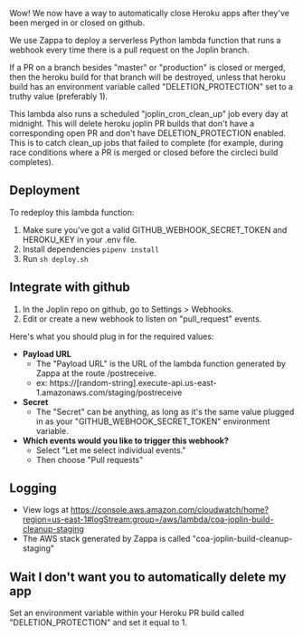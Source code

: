 Wow! We now have a way to automatically close Heroku apps after they've been merged in or closed on github.

We use Zappa to deploy a serverless Python lambda function that runs a webhook every time there is a pull request on the Joplin branch.

If a PR on a branch besides "master" or "production" is closed or merged, then the heroku build for that branch will be destroyed, unless that heroku build has an environment variable called "DELETION_PROTECTION" set to a truthy value (preferably 1).

This lambda also runs a scheduled "joplin_cron_clean_up" job every day at midnight. This will delete heroku joplin PR builds that don't have a corresponding open PR and don't have DELETION_PROTECTION enabled. This is to catch clean_up jobs that failed to complete (for example, during race conditions where a PR is merged or closed before the circleci build completes).

## Deployment

To redeploy this lambda function:
1. Make sure you've got a valid GITHUB_WEBHOOK_SECRET_TOKEN and HEROKU_KEY in your .env file.
2. Install dependencies `pipenv install`
3. Run `sh deploy.sh`

## Integrate with github

1. In the Joplin repo on github, go to Settings > Webhooks.
2. Edit or create a new webhook to listen on "pull_request" events.

Here's what you should plug in for the required values:
- **Payload URL**
  - The "Payload URL" is the URL of the lambda function generated by Zappa at the route /postreceive.
  - ex: https://[random-string].execute-api.us-east-1.amazonaws.com/staging/postreceive
- **Secret**
  - The "Secret" can be anything, as long as it's the same value plugged in as your "GITHUB_WEBHOOK_SECRET_TOKEN" environment variable.
- **Which events would you like to trigger this webhook?**
  - Select "Let me select individual events."
  - Then choose "Pull requests"

## Logging

- View logs at https://console.aws.amazon.com/cloudwatch/home?region=us-east-1#logStream:group=/aws/lambda/coa-joplin-build-cleanup-staging
- The AWS stack generated by Zappa is called "coa-joplin-build-cleanup-staging"

## Wait I don't want you to automatically delete my app
Set an environment variable within your Heroku PR build called "DELETION_PROTECTION" and set it equal to 1.
